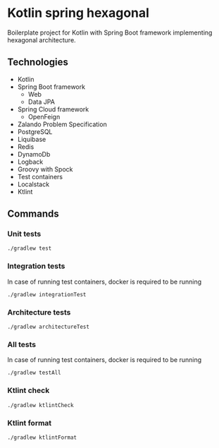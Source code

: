 # Kotlin spring hexagonal

Boilerplate project for Kotlin with Spring Boot framework implementing hexagonal architecture.

## Technologies
* Kotlin
* Spring Boot framework
  * Web
  * Data JPA
* Spring Cloud framework
  * OpenFeign
* Zalando Problem Specification
* PostgreSQL
* Liquibase
* Redis
* DynamoDb
* Logback
* Groovy with Spock
* Test containers
* Localstack
* Ktlint

## Commands

### Unit tests
```
./gradlew test
```

### Integration tests
In case of running test containers, docker is required to be running
```
./gradlew integrationTest
```

### Architecture tests
```
./gradlew architectureTest
```

### All tests
In case of running test containers, docker is required to be running
```
./gradlew testAll
```

### Ktlint check
```
./gradlew ktlintCheck
```

### Ktlint format
```
./gradlew ktlintFormat
```
